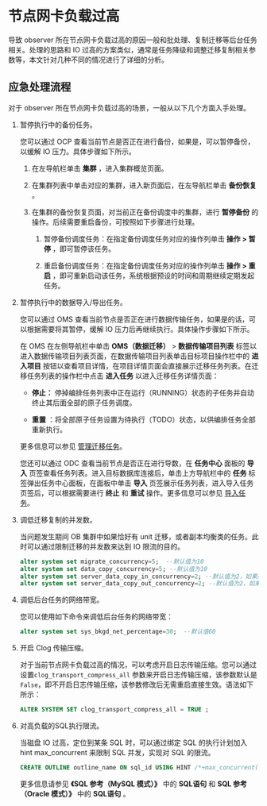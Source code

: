 节点网卡负载过高 
=============================

导致 observer 所在节点网卡负载过高的原因一般和批处理、复制迁移等后台任务相关。处理的思路和 IO 过高的方案类似，通常是任务降级和调整迁移复制相关参数等，本文针对几种不同的情况进行了详细的分析。

应急处理流程 
---------------------------

对于 observer 所在节点网卡负载过高的场景，一般从以下几个方面入手处理。

1. 暂停执行中的备份任务。

   您可以通过 OCP 查看当前节点是否正在进行备份，如果是，可以暂停备份，以缓解 IO 压力。具体步骤如下所示。
   1. 在左导航栏单击 **集群** ，进入集群概览页面。

      
   
   2. 在集群列表中单击对应的集群，进入新页面后，在左导航栏单击 **备份恢复** 。

      
   
   3. 在集群的备份恢复页面，对当前正在备份调度中的集群，进行 **暂停备份** 的操作。后续需要重启备份，可按照如下步骤进行处理。

      1. 暂停备份调度任务：在指定备份调度任务对应的操作列单击 **操作 \> 暂停** ，即可暂停该任务。

         
      
      2. 重启备份调度任务：在指定备份调度任务对应的操作列单击 **操作 \> 重启** ，即可重新启动该任务，系统根据预设的时间和周期继续定期发起任务。

         
      

      
   

   

2. 暂停执行中的数据导入/导出任务。

   您可以通过 OMS 查看当前节点是否正在进行数据传输任务，如果是的话，可以根据需要将其暂停，缓解 IO 压力后再继续执行。具体操作步骤如下所示。

   在 OMS 在左侧导航栏中单击 **OMS（数据迁移）** \> **数据传输项目列表** 标签以进入数据传输项目列表页面，在数据传输项目列表单击目标项目操作栏中的 **进入项目** 按钮以查看项目详情，在项目详情页面会直接展示迁移任务列表。在迁移任务列表的操作栏中点击 **进入任务** 以进入迁移任务详情页面：
   * **停止：** 停掉编排任务列表中正在运行（RUNNING）状态的子任务并自动终止其后面全部的原子任务调度。

     
   
   * **重置** ：将全部原子任务设置为待执行（TODO）状态，以供编排任务全部重新执行。

     
   

   

   更多信息可以参见 [管理迁移任务](https://www.oceanbase.com/docs/oceanbase-migration-service/oms-1-4-2/V1.4.2/pvapnp)。

   您还可以通过 ODC 查看当前节点是否正在进行导数，在 **任务中心** 面板的 **导入** 页签查看任务列表。进入目标数据库连接后，单击上方导航栏中的 **任务** 标签弹出任务中心面板，在面板中单击 **导入** 页签展示任务列表，进入导入任务页签后，可以根据需要进行 **终止** 和 **重试** 操作。更多信息可以参见 [导入任务](https://www.oceanbase.com/docs/oceanbase-developer-center/odc/V3.2.2/import-tasks-2)。
   

3. 调低迁移复制的并发数。

   当问题发生期间 OB 集群中如果恰好有 unit 迁移，或者副本均衡类的任务。此时可以通过限制迁移的并发数来达到 IO 限流的目的。

   ```sql
   alter system set migrate_concurrency=5;  --默认值为10
   alter system set data_copy_concurrency=5; --默认值为10
   alter system set server_data_copy_in_concurrency=2; --默认值为2，如果高于该值，可以调回2
   alter system set server_data_copy_out_concurrency=2; --默认值为2，如果高于该值，可以调回2
   ```

   

4. 调低后台任务的网络带宽。

   您可以使用如下命令来调低后台任务的网络带宽：

   ```sql
   alter system set sys_bkgd_net_percentage=30;  --默认值60
   ```

   

5. 开启 Clog 传输压缩。

   对于当前节点网卡负载过高的情况，可以考虑开启日志传输压缩。您可以通过设置`clog_transport_compress_all` 参数来开启日志传输压缩，该参数默认是 `False`，即不开启日志传输压缩，该参数修改后无需重启直接生效。语法如下所示：

   ```sql
   ALTER SYSTEM SET clog_transport_compress_all = TRUE ;
   ```

   

6. 对高负载的SQL执行限流。

   当磁盘 IO 过高，定位到某条 SQL 时，可以通过绑定 SQL 的执行计划加入 hint max_concurrent 来限制 SQL 并发，实现对 SQL 的限流。

   ```sql
   CREATE OUTLINE outline_name ON sql_id USING HINT /*+max_concurrent(1)*/;
   ```

   

   更多信息请参见 **《SQL 参考（MySQL 模式）》** 中的 **SQL语句** 和 **SQL 参考（Oracle 模式）》** 中的 **SQL语句** 。
   



